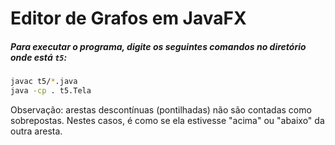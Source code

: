 # Editor de Grafos em JavaFX
##### Para executar o programa, digite os seguintes comandos no diretório onde está `t5`:

```bash
javac t5/*.java
java -cp . t5.Tela
```

Observação: arestas descontínuas (pontilhadas) não são contadas como
sobrepostas. Nestes casos, é como se ela estivesse "acima" ou "abaixo" da outra
aresta.

